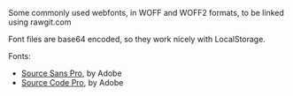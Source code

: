 Some commonly used webfonts, in WOFF and WOFF2 formats, to be linked using
rawgit.com

Font files are base64 encoded, so they work nicely with LocalStorage.

Fonts:

* [Source Sans Pro](https://github.com/adobe-fonts/source-sans-pro), by Adobe
* [Source Code Pro](https://github.com/adobe-fonts/source-code-pro), by Adobe

